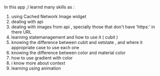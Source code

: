 In this app ,I learnd many skills as :

1) using Cached Network Image widget
2) dealing with api 
3) dealing with images from api , specially those that don't have 'https:' in there URL 
4) learning statemanagement and how to use it ( cubit )
5) knowing the difference between cubit and setstate , and where it appropriate case to use each one  
6) knowing the difference between color and material color 
7) how to use gradient with color
8) i know more about context
9) learning using animation

